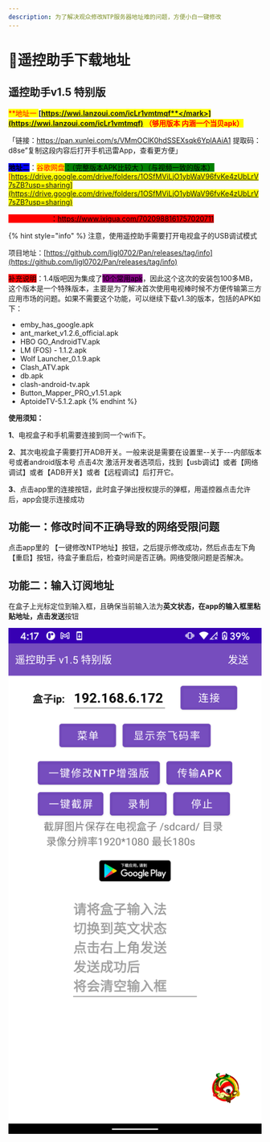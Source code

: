 ```yaml
---
description: 为了解决观众修改NTP服务器地址难的问题，方便小白一键修改
---
```


# 🎈遥控助手下载地址

## 遥控助手v1.5 特别版

<mark style="color:red;">**地址一   **</mark>[<mark style="color:red;">**https://wwi.lanzoui.com/icLr1vmtmqf**</mark>](https://wwi.lanzoui.com/icLr1vmtmqf)<mark style="color:red;">** （够用版本 内涵一个当贝apk）**</mark>

「链接：https://pan.xunlei.com/s/VMmOClK0hdSSEXsqk6YplAAiA1 提取码：d8se”复制这段内容后打开手机迅雷App，查看更方便」

<mark style="background-color:blue;">**地址二**</mark>：<mark style="background-color:green;"><mark style="color:red;">谷歌网盘<mark style="color:red;"></mark><mark style="background-color:green;">：（完整版本APK比较大 ）（与视频一致的版本）</mark>[https://drive.google.com/drive/folders/1OSfMViLjO1ybWaV96fvKe4zUbLrV7sZB?usp=sharing](https://drive.google.com/drive/folders/1OSfMViLjO1ybWaV96fvKe4zUbLrV7sZB?usp=sharing)

<mark style="color:red;background-color:red;">**必看视频说明**</mark><mark style="background-color:red;">：</mark>[<mark style="background-color:red;">https://www.ixigua.com/7020988161757020711</mark>](https://www.ixigua.com/7020988161757020711)<mark style="background-color:red;"></mark>

{% hint style="info" %}
&#x20;注意，使用遥控助手需要打开电视盒子的USB调试模式

&#x20;项目地址：[https://github.com/ligl0702/Pan/releases/tag/info](https://github.com/ligl0702/Pan/releases/tag/info)

<mark style="background-color:red;">补充说明</mark>：1.4版吧因为集成了<mark style="background-color:purple;">10个常用apk</mark>，因此这个这次的安装包100多MB，这个版本是一个特殊版本，主要是为了解决首次使用电视棒时候不方便传输第三方应用市场的问题。如果不需要这个功能，可以继续下载v1.3的版本，包括的APK如下：

* emby\_has\_google.apk
* ant\_market\_v1.2.6\_official.apk
* HBO GO\_AndroidTV.apk
* LM (FOS) - 1.1.2.apk
* Wolf Launcher\_0.1.9.apk
* Clash\_ATV.apk
* db.apk
* clash-android-tv.apk
* Button\_Mapper\_PRO\_v1.51.apk
* AptoideTV-5.1.2.apk
{% endhint %}

&#x20;**使用须知：**

**1**、电视盒子和手机需要连接到同一个wifi下。

**2**、其次电视盒子需要打开ADB开关。一般来说是需要在设置里--关于---内部版本号或者android版本号 点击4次 激活开发者选项后，找到【usb调试】或者【网络调试】或者【ADB开关】或者【远程调试】后打开它。

**3**、点击app里的连接按钮，此时盒子弹出授权提示的弹框，用遥控器点击允许后，app会提示连接成功

## &#x20;功能一：修改时间不正确导致的网络受限问题 &#x20;

点击app里的 【一键修改NTP地址】按钮，之后提示修改成功，然后点击左下角【重启】按钮，待盒子重启后，检查时间是否正确。网络受限问题是否解决。

## &#x20;功能二：输入订阅地址

&#x20;在盒子上光标定位到输入框，且确保当前输入法为**英文状态，**在app的输入框里粘贴地址，点击**发送**按钮

![](.gitbook/assets/ntp-up.png)
